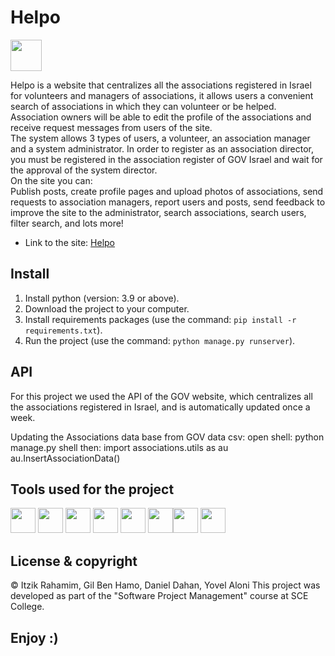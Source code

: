 # Helpo

<a href='https://helpo-t10.herokuapp.com'><img src='ProjectManagement\static\img\Helpo-icon.ico' type='image' width="50" align ="center"></a>

<p>Helpo is a website that centralizes all the associations registered in Israel for volunteers and managers of associations, it allows users a convenient search of associations in which they can volunteer or be helped.</br>
Association owners will be able to edit the profile of the associations and receive request messages from users of the site.</br>
The system allows 3 types of users, a volunteer, an association manager and a system administrator. In order to register as an association director, you must be registered in the association register of GOV Israel and wait for the approval of the system director.</br>
On the site you can:</br>
Publish posts, create profile pages and upload photos of associations, send requests to association managers, report users and posts, send feedback to improve the site to the administrator, search associations, search users, filter search, and lots more!</p>

- Link to the site: [Helpo](https://helpo-t10.herokuapp.com)

## Install

1. Install python (version: 3.9 or above).
2. Download the project to your computer. 
3. Install requirements packages (use the command: ```pip install -r requirements.txt```).
4. Run the project (use the command: ```python manage.py runserver```).

## API

For this project we used the API of the GOV website, which centralizes all the associations registered in Israel, and is automatically updated once a week.

Updating the Associations data base from GOV data csv:
open shell: python manage.py shell
then:       import associations.utils as au
            au.InsertAssociationData()

## Tools used for the project

<a href="https://www.djangoproject.com/"><img height="40" src="https://pngset.com/images/django-logo-python-django-logo-symbol-trademark-text-label-transparent-png-2827448.png"></a> <a href="https://www.python.org/"><img height="40" src="https://d31ezp3r8jwmks.cloudfront.net/6cYH8JcSU5PvVajahP7MtRfc"></a> <a href="https://github.com/"><img height="40" src="https://git-scm.com/images/logos/downloads/Git-Logo-1788C.png"></a> <a href="https://www.jenkins.io/"><img height="40" src="https://e7.pngegg.com/pngimages/458/372/png-clipart-man-in-gray-suit-jacket-illustration-jenkins-logo-icons-logos-emojis-tech-companies.png"></a> <a href="https://www.atlassian.com/software/jira?&aceid=&adposition=&adgroup=95003645449&campaign=9124878702&creative=542638212647&device=c&keyword=jira&matchtype=e&network=g&placement=&ds_kids=p51242189318&ds_e=GOOGLE&ds_eid=700000001558501&ds_e1=GOOGLE&gclid=CjwKCAjwv-GUBhAzEiwASUMm4i9DEFz5MD6NnG4D6XW4l6Qik9cR3Ynwy9hoQ7uQpda6lMvS6z2pZBoCLhUQAvD_BwE&gclsrc=aw.ds"><img height="40" src="https://encrypted-tbn0.gstatic.com/images?q=tbn:ANd9GcRDnnYNMO9dXQn32sCpM9KMMaLrnCB3hZWahQ&usqp=CAU"></a> <a href="https://html-css-js.com/"><img height="40" src="https://www.freepnglogos.com/uploads/html5-logo-png/html5-logo-devextreme-multi-purpose-controls-html-javascript-3.png"></a><a href="https://www.mongodb.com/"><img height="40" src="https://banner2.cleanpng.com/20180702/bgt/kisspng-mongodb-database-nosql-postgresql-mongo-5b39f9e3445fa6.5652746415305261792801.jpg"></a> <a href="https://code.visualstudio.com/"><img height="40" src="https://toppng.com/uploads/preview/vscode-visual-studio-code-11562929010rwlaaoeohl.png"></a>

## License & copyright

© Itzik Rahamim, Gil Ben Hamo, Daniel Dahan, Yovel Aloni
This project was developed as part of the "Software Project Management" course at SCE College.

## Enjoy :)